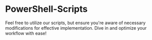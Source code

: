 # PowerShell-Scripts
Feel free to utilize our scripts, but ensure you're aware of necessary modifications for effective implementation. Dive in and optimize your workflow with ease!
